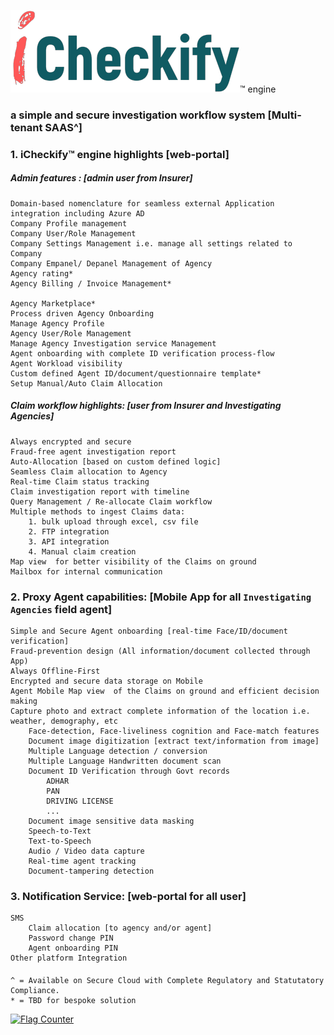 <img src="risk.control.system/wwwroot/images/iCheckifyLogo.png" />™️ engine
### a simple and secure investigation workflow system [Multi-tenant SAAS^]

### 1. iCheckify™️ engine highlights [web-portal]

##### Admin features : [admin user from Insurer]

    Domain-based nomenclature for seamless external Application integration including Azure AD
    Company Profile management
    Company User/Role Management
    Company Settings Management i.e. manage all settings related to Company
    Company Empanel/ Depanel Management of Agency
    Agency rating*
    Agency Billing / Invoice Management* 

    Agency Marketplace*
    Process driven Agency Onboarding
    Manage Agency Profile
    Agency User/Role Management
    Manage Agency Investigation service Management
    Agent onboarding with complete ID verification process-flow
    Agent Workload visibility
    Custom defined Agent ID/document/questionnaire template*
    Setup Manual/Auto Claim Allocation

##### Claim workflow highlights: [user from Insurer and Investigating Agencies]

    Always encrypted and secure
    Fraud-free agent investigation report
    Auto-Allocation [based on custom defined logic]
    Seamless Claim allocation to Agency
    Real-time Claim status tracking
    Claim investigation report with timeline
    Query Management / Re-allocate Claim workflow
    Multiple methods to ingest Claims data:
        1. bulk upload through excel, csv file
        2. FTP integration
        3. API integration
        4. Manual claim creation
    Map view  for better visibility of the Claims on ground
    Mailbox for internal communication



### 2. Proxy Agent capabilities: [Mobile App for all `Investigating Agencies` field agent]

    Simple and Secure Agent onboarding [real-time Face/ID/document verification]
    Fraud-prevention design (All information/document collected through App) 
    Always Offline-First 
    Encrypted and secure data storage on Mobile
    Agent Mobile Map view  of the Claims on ground and efficient decision making
    Capture photo and extract complete information of the location i.e. weather, demography, etc
        Face-detection, Face-liveliness cognition and Face-match features
        Document image digitization [extract text/information from image]
        Multiple Language detection / conversion
        Multiple Language Handwritten document scan 
        Document ID Verification through Govt records
            ADHAR
            PAN
            DRIVING LICENSE
            ...
        Document image sensitive data masking
        Speech-to-Text
        Text-to-Speech 
        Audio / Video data capture
        Real-time agent tracking
        Document-tampering detection

### 3. Notification Service: [web-portal for all user]

    SMS 
        Claim allocation [to agency and/or agent]
        Password change PIN
        Agent onboarding PIN
    Other platform Integration

    
####
    ^ = Available on Secure Cloud with Complete Regulatory and Statutatory Compliance.
    * = TBD for bespoke solution


<a  href="http://s01.flagcounter.com/oH"><img  src="https://s01.flagcounter.com/countxl/oH/bg_FFFFFF/txt_000000/border_CCCCCC/columns_8/maxflags_12/viewers_Visits/labels_0/pageviews_0/flags_0/percent_0/"  alt="Flag Counter"  border="0"></a>